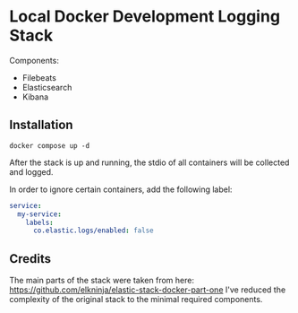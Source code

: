 # Local Docker Development Logging Stack

Components:
- Filebeats
- Elasticsearch
- Kibana


## Installation

```shell
docker compose up -d
```

After the stack is up and running, the stdio of all containers will be collected and logged.

In order to ignore certain containers, add the following label:

```yaml
service:
  my-service:
    labels:
      co.elastic.logs/enabled: false
```


## 


## Credits

The main parts of the stack were taken from here: https://github.com/elkninja/elastic-stack-docker-part-one
I've reduced the complexity of the original stack to the minimal required components.